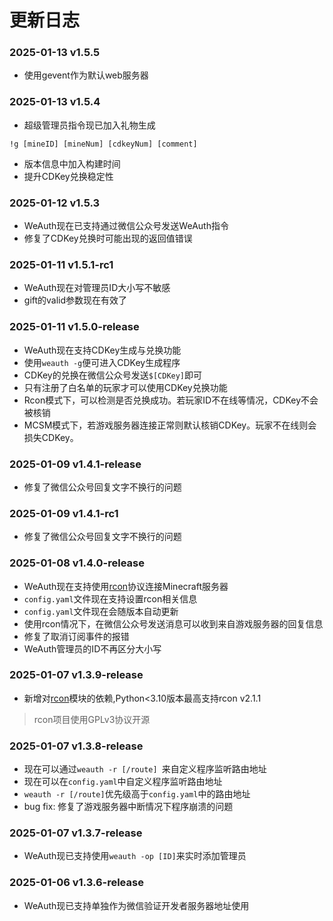 # 更新日志

### 2025-01-13 v1.5.5

- 使用gevent作为默认web服务器
### 2025-01-13 v1.5.4
- 超级管理员指令现已加入礼物生成
```shell
!g [mineID] [mineNum] [cdkeyNum] [comment]
```
- 版本信息中加入构建时间
- 提升CDKey兑换稳定性
### 2025-01-12 v1.5.3

- WeAuth现在已支持通过微信公众号发送WeAuth指令
- 修复了CDKey兑换时可能出现的返回值错误
### 2025-01-11 v1.5.1-rc1
- WeAuth现在对管理员ID大小写不敏感
- gift的valid参数现在有效了
### 2025-01-11 v1.5.0-release
* WeAuth现在支持CDKey生成与兑换功能
* 使用`weauth -g`便可进入CDKey生成程序
* CDKey的兑换在微信公众号发送`$[CDKey]`即可
* 只有注册了白名单的玩家才可以使用CDKey兑换功能
* Rcon模式下，可以检测是否兑换成功。若玩家ID不在线等情况，CDKey不会被核销
* MCSM模式下，若游戏服务器连接正常则默认核销CDKey。玩家不在线则会损失CDKey。
### 2025-01-09 v1.4.1-release
* 修复了微信公众号回复文字不换行的问题
### 2025-01-09 v1.4.1-rc1
* 修复了微信公众号回复文字不换行的问题
### 2025-01-08 v1.4.0-release
* WeAuth现在支持使用[rcon](https://github.com/conqp/rcon)协议连接Minecraft服务器
* `config.yaml`文件现在支持设置rcon相关信息
* `config.yaml`文件现在会随版本自动更新
* 使用rcon情况下，在微信公众号发送消息可以收到来自游戏服务器的回复信息
* 修复了取消订阅事件的报错
* WeAuth管理员的ID不再区分大小写
### 2025-01-07 v1.3.9-release
* 新增对[rcon](https://github.com/conqp/rcon)模块的依赖,Python<3.10版本最高支持rcon v2.1.1  

> rcon项目使用GPLv3协议开源
### 2025-01-07 v1.3.8-release
* 现在可以通过`weauth -r [/route] `来自定义程序监听路由地址  
* 现在可以在`config.yaml`中自定义程序监听路由地址  
* `weauth -r [/route]`优先级高于`config.yaml`中的路由地址  
* bug fix: 修复了游戏服务器中断情况下程序崩溃的问题  
### 2025-01-07 v1.3.7-release
- WeAuth现已支持使用`weauth -op [ID]`来实时添加管理员  
### 2025-01-06 v1.3.6-release
- WeAuth现已支持单独作为微信验证开发者服务器地址使用  
